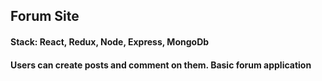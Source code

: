 ## Forum Site

#### Stack: React, Redux, Node, Express, MongoDb
#### Users can create posts and comment on them. Basic forum application

